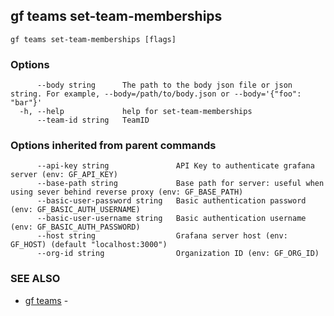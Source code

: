 ## gf teams set-team-memberships



```
gf teams set-team-memberships [flags]
```

### Options

```
      --body string      The path to the body json file or json string. For example, --body=/path/to/body.json or --body='{"foo": "bar"}'
  -h, --help             help for set-team-memberships
      --team-id string   TeamID
```

### Options inherited from parent commands

```
      --api-key string               API Key to authenticate grafana server (env: GF_API_KEY)
      --base-path string             Base path for server: useful when using sever behind reverse proxy (env: GF_BASE_PATH)
      --basic-user-password string   Basic authentication password (env: GF_BASIC_AUTH_USERNAME)
      --basic-user-username string   Basic authentication username (env: GF_BASIC_AUTH_PASSWORD)
      --host string                  Grafana server host (env: GF_HOST) (default "localhost:3000")
      --org-id string                Organization ID (env: GF_ORG_ID)
```

### SEE ALSO

* [gf teams](gf_teams.md)	 - 

